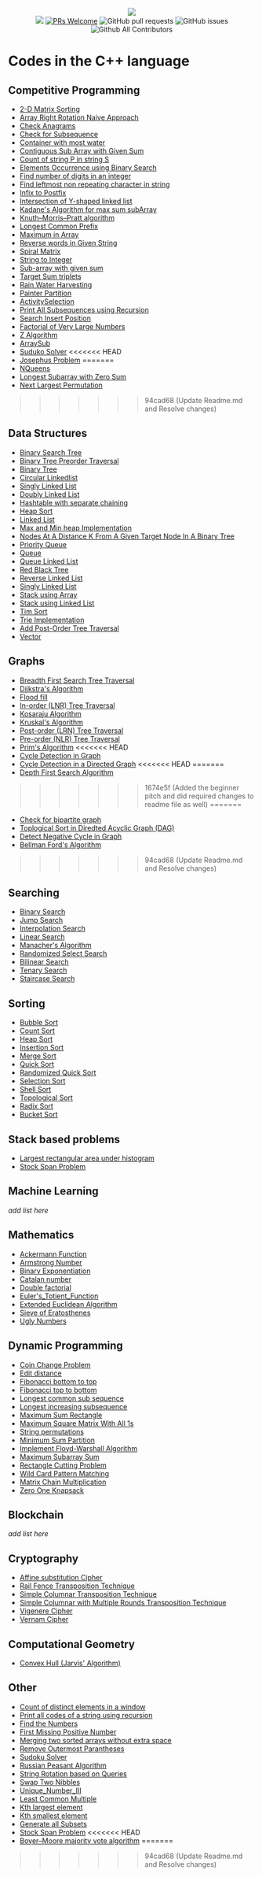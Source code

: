 <p align="center">
    <img src="../img/neo_algo.png"><br>
    <img src="https://img.shields.io/github/license/tesseractcoding/neoalgo?style=flat">
    <a href="http://makeapullrequest.com" target="_blank"><img src="https://img.shields.io/badge/PRs-welcome-brightgreen.svg?style=flat" alt="PRs Welcome"></a>
    <img alt="GitHub pull requests" src="https://img.shields.io/github/issues-pr/tesseractcoding/neoalgo">
    <img alt="GitHub issues" src="https://img.shields.io/github/issues/tesseractcoding/neoalgo">
    <img alt="Github All Contributors" src="https://img.shields.io/github/all-contributors/tesseractcoding/neoalgo">
</p>

# Codes in the C++ language

## Competitive Programming

- [2-D Matrix Sorting](cp/2-D_MatrixSorting.cpp)
- [Array Right Rotation Naive Approach](cp/Array_Right_Rotate.cpp)
- [Check Anagrams](cp/check_anagrams.cpp)
- [Check for Subsequence](cp/Check_for_Subsequence.cpp)
- [Container with most water](cp/Container_with_most_water.cpp)
- [Contiguous Sub Array with Given Sum](cp/SubArrayWithGivenSum.cpp)
- [Count of string P in string S](cp/CountofPinS.cpp)
- [Elements Occurrence using Binary Search](cp/ElementsOccurrence_BinarySearch.cpp)
- [Find number of digits in an integer](cp/find_no_of_digits_in_int.cpp)
- [Find leftmost non repeating character in string](cp/Leftmostnonrepeatingchar.cpp)
- [Infix to Postfix](cp/infix_to_postfix.cpp)
- [Intersection of Y-shaped linked list](cp/Intersection_Point_of_Y_shaped_LinkedList.cpp)
- [Kadane's Algorithm for max sum subArray](cp/Kadane_Alogorithm.cpp)
- [Knuth–Morris–Pratt algorithm](cp/Knuth_Morris_Pratt.cpp)
- [Longest Common Prefix](cp/longestCommonPrefix.cpp)
- [Maximum in Array](cp/Maximum_In_Array.cpp)
- [Reverse words in Given String](cp/Reverse_Words_in_String.cpp)
- [Spiral Matrix](cp/Spiral_Matrix.cpp)
- [String to Integer](cp/String_to_int.cpp)
- [Sub-array with given sum](cp/SubArrayWithGivenSum.cpp)
- [Target Sum triplets](cp/target_sum_triplets.cpp)
- [Rain Water Harvesting](cp/Rainwaterharvesting.cpp)
- [Painter Partition](cp/painter_partition.cpp)
- [ActivitySelection](cp/Activity_Selection.cpp)
- [Print All Subsequences using Recursion](cp/PrintAllSubsequences.cpp)
- [Search Insert Position](cp/search_insert_position.cpp)
- [Factorial of Very Large Numbers](cp/Factorial_of_very_large_numbers.cpp)
- [Z Algorithm](cp/zalgorithm.cpp)
- [ArraySub](cp/ARRAYSUB.cpp)
- [Suduko Solver](cp/SudukoSolver.cpp)
<<<<<<< HEAD
- [Josephus Problem](cp/Josephus.cpp)
=======
- [NQueens](cp/NQueens.cpp)
- [Longest Subarray with Zero Sum](cp/ZeroSum.cpp)
- [Next Largest Permutation](cp/NextPermutation.cpp)
>>>>>>> 94cad68 (Update Readme.md and Resolve changes)

## Data Structures

- [Binary Search Tree](ds/BinarySearchTree.cpp)
- [Binary Tree Preorder Traversal](ds/BinaryTree_PreorderTraversal.cpp)
- [Binary Tree](ds/BinaryTree.cpp)
- [Circular Linkedlist](ds/Circular_LinkedList.cpp)
- [Singly Linked List](ds/singly_linked_list.cpp)
- [Doubly Linked List](ds/DoublyLinkedList.cpp)
- [Hashtable with separate chaining](ds/Hashing_with_chaining.cpp)
- [Heap Sort](ds/heap_sort.cpp)
- [Linked List](ds/LinkedList.cpp)
- [Max and Min heap Implementation](ds/max_min_heap.cpp)
- [Nodes At A Distance K From A Given Target Node In A Binary Tree](ds\K_Distance_Nodes_Binary_Tree.cpp)
- [Priority Queue](ds/Priority_Queue.cpp)
- [Queue](ds/queue.cpp)
- [Queue Linked List](ds/QueueLinkedList.cpp)
- [Red Black Tree](ds/RED-BLACK-TREE.cpp)
- [Reverse Linked List](ds/Reverse_linked_list.cpp)
- [Singly Linked List](../Python/ds/SinglyLinkedList.py)
- [Stack using Array](ds/Stack_using_Array.cpp)
- [Stack using Linked List](ds/Stack_using_LinkedList.cpp)
- [Tim Sort](ds/Tim_Sort.cpp)
- [Trie Implementation](ds/Trie_implementation.cpp)
- [Add Post-Order Tree Traversal](ds/postorder.cpp)
- [Vector](ds/Vector.cpp)

## Graphs

- [Breadth First Search Tree Traversal](graphs/bfs.cpp)
- [Dijkstra's Algorithm](graphs/Dijkstra_algorithm.cpp)
- [Flood fill](graphs/FloodFill.cpp)
- [In-order (LNR) Tree Traversal](graphs/inorder-traversal.cpp)
- [Kosaraju Algorithm](graphs/Kosaraju_Algorithm.cpp)
- [Kruskal's Algorithm](graphs/kruskal_Algorithm.cpp)
- [Post-order (LRN) Tree Traversal](graphs/Postorder_Traversal.cpp)
- [Pre-order (NLR) Tree Traversal](/graphs/Preorder_Traversal.cpp)
- [Prim's Algorithm](graphs/Prim_Algorithm.cpp)
<<<<<<< HEAD
- [Cycle Detection in Graph](graphs/detect_cycle.cpp)
- [Cycle Detection in a Directed Graph](graphs/DirectedCycleDetection.cpp)
<<<<<<< HEAD
=======
- [Depth First Search Algorithm](graphs/DFS.cpp)
>>>>>>> 1674e5f (Added the beginner pitch and did required changes to readme file as well)
=======
- [Check for bipartite graph](graphs/Check_for_bipartite_graph.cpp)
- [Toplogical Sort in Diredted Acyclic Graph (DAG)](graphs/TopologicalSort.cpp)
- [Detect Negative Cycle in Graph](graphs/DetectNegativeCycle.cpp)
- [Bellman Ford's Algorithm](graphs/BellmanFord.cpp)
>>>>>>> 94cad68 (Update Readme.md and Resolve changes)

## Searching

- [Binary Search](search/Binary_Search.cpp)
- [Jump Search](search/Jump_Search.cpp)
- [Interpolation Search](search/Interpolation_Search.cpp)
- [Linear Search](search/Linear_Search.cpp)
- [Manacher's Algorithm](search/Manacher's_Algorithm.cp)
- [Randomized Select Search](search/Randomized_Select.cpp)
- [Bilinear Search](search/bilinear_search.cpp)
- [Tenary Search](search/TernarySearch.cpp)
- [Staircase Search](search/Staircase_Search.cpp)

## Sorting

- [Bubble Sort](sort/Bubble_Sort.cpp)
- [Count Sort](sort/countsort.cpp)
- [Heap Sort](sort/HeapSort.cpp)
- [Insertion Sort](sort/insertion.cpp)
- [Merge Sort](sort/Merge_Sort.cpp)
- [Quick Sort](sort/Quick_Sort.cpp)
- [Randomized Quick Sort](sort/Randomized_Quick_Sort.cpp)
- [Selection Sort](sort/selection_sort.cpp)
- [Shell Sort](sort/ShellSort.cpp)
- [Topological Sort](sort/Topological_Sorting_DFS.cpp)
- [Radix Sort](sort/radix_sort.cpp)
- [Bucket Sort](sort/bucket_sort.cpp)

## Stack based problems

- [Largest rectangular area under histogram](stack/Largest_rect_area_under_histogram.cpp)
- [Stock Span Problem](stack/Stock_span_problem.cpp)

## Machine Learning

_add list here_

## Mathematics

- [Ackermann Function](math/Ackermann_function.cpp)
- [Armstrong Number](math/armstrong_number.cpp)
- [Binary Exponentiation](math/Binary_Exponentiation.cpp)
- [Catalan number](math/catalan_num.cpp)
- [Double factorial](math/double_factorial.cpp)
- [Euler's_Totient_Function](math/Euler's_Totient_function.cpp)
- [Extended Euclidean Algorithm](math/Extended_Euclidean_Algorithm.cpp)
- [Sieve of Eratosthenes](math/Sieve_of_Eratosthenes.cpp)
- [Ugly Numbers](math/ugly_numbers.cpp)

## Dynamic Programming

- [Coin Change Problem](dp/Coin_Change_Problem.cpp)
- [Edit distance](dp/edit_distance.cpp)
- [Fibonacci bottom to top](dp/fibonacci_bottom_up.cpp)
- [Fibonacci top to bottom](dp./../dp/fibonacci_top_down.cpp)
- [Longest common sub sequence](dp/longest_increasing_subsequence.cpp)
- [Longest increasing subsequence](dp/longest_increasing_subsequence.cpp)
- [Maximum Sum Rectangle](dp/max_sum_rectangle.cpp)
- [Maximum Square Matrix With All 1s](dp/maxSquareMatrixWithOnes.cpp)
- [String permutations](dp/string_permutations.cpp)
- [Minimum Sum Partition](dp/Minimum_Sum_Partition.cpp)
- [Implement Floyd-Warshall Algorithm](dp/floyd_warshall.cpp)
- [Maximum Subarray Sum](dp/Max_subarray_sum(DP).cpp)
- [Rectangle Cutting Problem](dp/Rectangle_cutting.cpp)
- [Wild Card Pattern Matching](dp/WildCardMatching.cpp)
- [Matrix Chain Multiplication](dp/Matrix_Chain_Multiplication.cpp)
- [Zero One Knapsack](dp/Zero_One_Knapsack.cpp)

## Blockchain

_add list here_

## Cryptography

- [Affine substitution Cipher](cryptography/Affine_substitution_Cipher.cpp)
- [Rail Fence Transposition Technique](cryptography/Rail_fence_Cipher.cpp)
- [Simple Columnar Transposition Technique](cryptography/Simple_Columnar_Transposition.cpp)
- [Simple Columnar with Multiple Rounds Transposition Technique](cryptography/Simple_Columnar_Transposition_multiple_rounds.cpp)
- [Vigenere Cipher](cryptography/Vigenere_Cipher.cpp)
- [Vernam Cipher](cryptography/VernamCipher.cpp)

## Computational Geometry

- [Convex Hull (Jarvis' Algorithm)](computational_geometry/Convex_Hull_Jarvis_Algorithm.cpp)

## Other


- [Count of distinct elements in a window](cp/DistinctElementsinaWindow.cpp)
- [Print all codes of a string using recursion](cp/printallcodes_recursion.cpp)
- [Find the Numbers](other/find_the_numbers.cpp)
- [First Missing Positive Number](other/First_Missing_Positive_Number.cpp)
- [Merging two sorted arrays without extra space](other/merge_2_sorted_arrays_without_extra_space.cpp)
- [Remove Outermost Parantheses](other/remove_outermost_parenthesis.cpp)
- [Sudoku Solver](other/sudoku.cpp)
- [Russian Peasant Algorithm](cp/RussianPeasant.cpp)
- [String Rotation based on Queries](other/string_rotation.cpp)
- [Swap Two Nibbles](other/SwapTwoNibbles.cpp)
- [Unique_Number_III](other/Unique_Number_III.cpp)
- [Least Common Multiple](other/lcm.cpp)
- [Kth largest element](other/Kth_largest_element.cpp.cpp)
- [Kth smallest element](other/Kth_smallest_element.cpp)
- [Generate all Subsets](other/subsets.cpp)
- [Stock Span Problem](other/Stock_span_problem.cpp)
<<<<<<< HEAD
- [Boyer–Moore majority vote algorithm](other/majority_vote_algorithm.cpp)
=======
>>>>>>> 94cad68 (Update Readme.md and Resolve changes)
